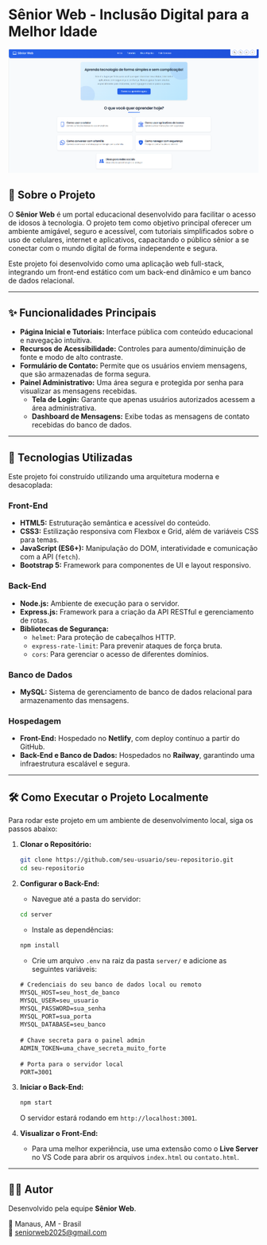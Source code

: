 # Sênior Web - Inclusão Digital para a Melhor Idade

![Sênior Web](assets/images/senior-web-index.png)

## 📖 Sobre o Projeto

O **Sênior Web** é um portal educacional desenvolvido para facilitar o acesso de idosos à tecnologia. O projeto tem como objetivo principal oferecer um ambiente amigável, seguro e acessível, com tutoriais simplificados sobre o uso de celulares, internet e aplicativos, capacitando o público sênior a se conectar com o mundo digital de forma independente e segura.

Este projeto foi desenvolvido como uma aplicação web full-stack, integrando um front-end estático com um back-end dinâmico e um banco de dados relacional.

---

## ✨ Funcionalidades Principais

*   **Página Inicial e Tutoriais:** Interface pública com conteúdo educacional e navegação intuitiva.
*   **Recursos de Acessibilidade:** Controles para aumento/diminuição de fonte e modo de alto contraste.
*   **Formulário de Contato:** Permite que os usuários enviem mensagens, que são armazenadas de forma segura.
*   **Painel Administrativo:** Uma área segura e protegida por senha para visualizar as mensagens recebidas.
    *   **Tela de Login:** Garante que apenas usuários autorizados acessem a área administrativa.
    *   **Dashboard de Mensagens:** Exibe todas as mensagens de contato recebidas do banco de dados.

---

## 🚀 Tecnologias Utilizadas

Este projeto foi construído utilizando uma arquitetura moderna e desacoplada:

### Front-End
*   **HTML5:** Estruturação semântica e acessível do conteúdo.
*   **CSS3:** Estilização responsiva com Flexbox e Grid, além de variáveis CSS para temas.
*   **JavaScript (ES6+):** Manipulação do DOM, interatividade e comunicação com a API (`fetch`).
*   **Bootstrap 5:** Framework para componentes de UI e layout responsivo.

### Back-End
*   **Node.js:** Ambiente de execução para o servidor.
*   **Express.js:** Framework para a criação da API RESTful e gerenciamento de rotas.
*   **Bibliotecas de Segurança:**
    *   `helmet`: Para proteção de cabeçalhos HTTP.
    *   `express-rate-limit`: Para prevenir ataques de força bruta.
    *   `cors`: Para gerenciar o acesso de diferentes domínios.

### Banco de Dados
*   **MySQL:** Sistema de gerenciamento de banco de dados relacional para armazenamento das mensagens.

### Hospedagem
*   **Front-End:** Hospedado no **Netlify**, com deploy contínuo a partir do GitHub.
*   **Back-End e Banco de Dados:** Hospedados no **Railway**, garantindo uma infraestrutura escalável e segura.

---

## 🛠️ Como Executar o Projeto Localmente

Para rodar este projeto em um ambiente de desenvolvimento local, siga os passos abaixo:

1.  **Clonar o Repositório:**
    ```bash
    git clone https://github.com/seu-usuario/seu-repositorio.git
    cd seu-repositorio
    ```

2.  **Configurar o Back-End:**
    *   Navegue até a pasta do servidor:
      ```bash
      cd server
      ```
    *   Instale as dependências:
      ```bash
      npm install
      ```
    *   Crie um arquivo `.env` na raiz da pasta `server/` e adicione as seguintes variáveis:
      ```env
      # Credenciais do seu banco de dados local ou remoto
      MYSQL_HOST=seu_host_de_banco
      MYSQL_USER=seu_usuario
      MYSQL_PASSWORD=sua_senha
      MYSQL_PORT=sua_porta
      MYSQL_DATABASE=seu_banco

      # Chave secreta para o painel admin
      ADMIN_TOKEN=uma_chave_secreta_muito_forte

      # Porta para o servidor local
      PORT=3001
      ```

3.  **Iniciar o Back-End:**
    ```bash
    npm start
    ```
    O servidor estará rodando em `http://localhost:3001`.

4.  **Visualizar o Front-End:**
    *   Para uma melhor experiência, use uma extensão como o **Live Server** no VS Code para abrir os arquivos `index.html` ou `contato.html`.

---

## 👨‍💻 Autor

Desenvolvido pela equipe **Sênior Web**.

📍 Manaus, AM - Brasil  
📧 [seniorweb2025@gmail.com](mailto:seniorweb2025@gmail.com)